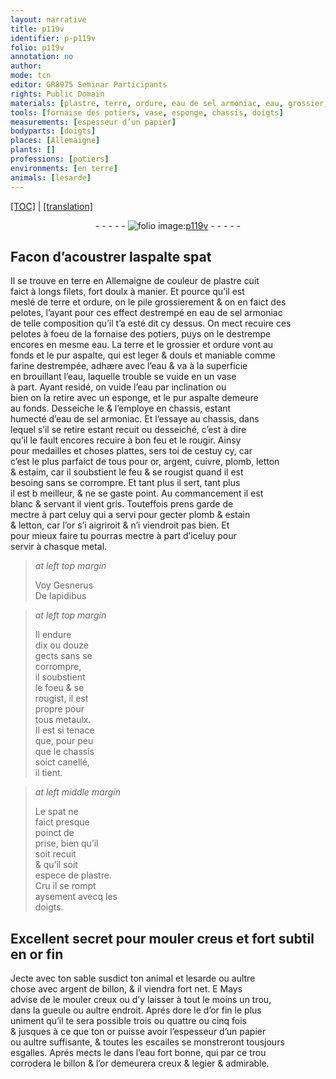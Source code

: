 ```yaml
---
layout: narrative
title: p119v
identifier: p-p119v
folio: p119v
annotation: no
author:
mode: tcn
editor: GR8975 Seminar Participants
rights: Public Domain
materials: [plastre, terre, ordure, eau de sel armoniac, eau, grossier, pur aspalte, farine, or, argent, cuivre, plomb, letton, estaim, estain, metal, metaulx, spat, or fin, argent de billon, dore, papier, eau fort, billon]
tools: [fornaise des potiers, vase, esponge, chassis, doigts]
measurements: [espesseur d’un papier]
bodyparts: [doigts]
places: [Allemaigne]
plants: []
professions: [potiers]
environments: [en terre]
animals: [lesarde]
---
```


 <p><a href="{{ site.baseurl }}/normalized/">[TOC]</a> | <a href="{{ site.baseurl }}/texts/p-p119v_tl/" target="_blank">[translation]</a></p><div class="folio" align="center">- - - - - <a href="http://gallica.bnf.fr/ark:/12148/btv1b10500001g/f244.image" target="_blank"><img src="https://cu-mkp.github.io/2017-workshop-edition/assets/photo-icon.png" alt="folio image: " style="display:inline-block; margin-bottom:-3px;"/>p119v</a> - - - - - </div>  
  

## Facon d’acoustrer l<span class="del">aspalt</span><span class="add">e spat</span>

 
Il se trouve <span class="env">en terre</span> en <span class="pl">Allemaigne</span> de couleur de <span class="m">plastre</span> cuit<br/> faict à longs filets, fort doulx à manier. Et pource qu’il est<br/> meslé de <span class="m">terre</span> et <span class="m">ordure</span>, on le pile grossierem<span class="exp">ent</span> & on en faict des<br/> pelotes, l’ayant pour ces effect destrempé en <span class="m">eau de sel armoniac</span><br/> de telle composition qu’il t’a esté dit cy dessus. On mect recuire ces<br/> pelotes à foeu de la <span class="tl">fornaise des <span class="pro">potiers</span></span>, puys on le destrempe<br/> encores en mesme <span class="m">eau</span>. La <span class="m">terre</span> et <span class="add">le</span> <span class="m">grossier</span> et <span class="m">ordure</span> vont au<br/> fonds et le <span class="m">pur aspalte</span>, qui est leger & douls et maniable co<span class="exp">mm</span>e<br/> <span class="m">farine</span> destrempée, adhære avec l’<span class="m">eau</span> & va à la superficie<br/> en brouillant l’<span class="m">eau</span>, laquelle trouble se vuide en un <span class="tl">vase</span><br/> à part. Ayant residé, on vuide l’<span class="m">eau</span> par inclination ou<br/> bien on la retire avec un <span class="tl">esponge</span>, et le <span class="m">pur aspalte</span> demeure<br/> au fonds. Desseiche le & l’employe en <span class="tl">chassis</span>, estant<br/> humecté d’<span class="m">eau de sel armoniac</span>. Et l’essaye au <span class="tl">chassis</span>, dans<br/> lequel s’il se retire estant recuit ou desseiché, c’est à dire<br/> qu’il le fault encores recuire à bon feu et le rougir. Ainsy<br/> pour medailles et choses plattes, sers toi de cestuy cy, car<br/> c’est le plus parfaict de tous pour <span class="m">or</span>, <span class="m">argent</span>, <span class="m">cuivre</span>, <span class="m">plomb</span>, <span class="m">letton</span><br/> & <span class="m">estaim</span>, car il soubstient le feu & se rougist qua<span class="exp">n</span>d il est<br/> besoing sans se corrompre. Et tant plus il sert, tant plus<br/> il est <span class="del">b</span> meilleur, & ne se gaste point. Au commancem<span class="exp">ent</span> il est<br/> blanc & servant il vient gris. Touteffois prens garde de<br/> mectre à part celuy qui a servi pour gecter <span class="m">plomb</span> & <span class="m">estain</span><br/> & <span class="m">letton</span>, car l’<span class="m">or</span> s’i aigriroit & n’i viendroit pas bien. Et<br/> pour mieux faire tu pourras mectre à part d’iceluy pour<br/> servir à chasque <span class="m">metal</span>.
 
> *at left top margin*
> 
> 
>   Voy <span class="pn">Gesnerus</span><br/> De lapidibus<br/> 
 
> *at left top margin*
> 
> 
>   Il endure<br/> dix ou douze<br/> gects sans se<br/> corrompre,<br/> il soubstient<br/> le foeu & se<br/> rougist, il est<br/> propre pour<br/> tous <span class="m">metaulx</span>.<br/> Il est si tenace<br/> que, pour peu<br/> que le <span class="tl">chassis</span><br/> soict canellé,<br/> il tient.
 
> *at left middle margin*
> 
> 
>   Le <span class="m">spat</span> ne<br/> faict presque<br/> poinct de<br/> prise, bien qu’il<br/> soit recuit<br/> & qu’il soit<br/> espece de <span class="m">plastre</span>.<br/> Cru il se rompt<br/> aysem<span class="exp">ent</span> avecq les<br/> <span class="tl"><span class="bp">doigts</span></span>.
 
 
  

## Excellent secret pour mouler creus et fort subtil en <span class="m">or fin</span>

 
Jecte avec ton sable susdict ton animal et <span class="al">lesarde</span> ou aultre<br/> chose avec <span class="m">argent de billon</span>, & il viendra fort net. <span class="del">E</span> Mays<br/> advise de le mouler creux ou d’y laisser à tout le moins un trou,<br/> dans la gueule ou aultre endroit. Aprés <span class="m">dore</span> le d’<span class="m">or fin</span> le plus<br/> uniment qu’il te sera possible trois ou quattre ou cinq fois<br/> & jusques à ce que ton <span class="m">or</span> puisse avoir l’<span class="ms">espesseur d’un <span class="m">papier</span></span><br/> ou aultre suffisante, & toutes les escailes se monstrero<span class="exp">n</span>t tousjours<br/> esgalles. Aprés mects le dans l’<span class="m">eau fort</span> bonne, qui par ce trou<br/> corrodera le <span class="m">billon</span> & l’<span class="m">or</span> demeurera creux & legier & admirable.
 
 